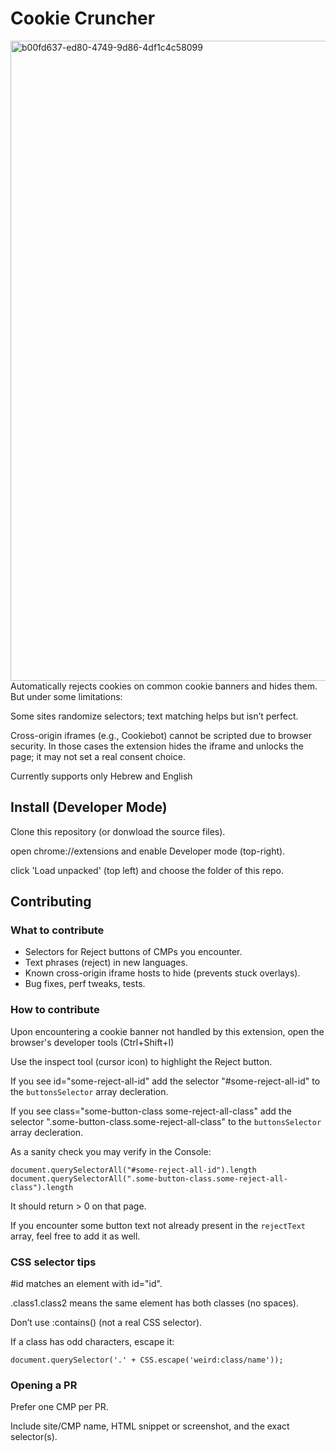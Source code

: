 # Cookie Cruncher
<img width="1536" height="1024" alt="b00fd637-ed80-4749-9d86-4df1c4c58099" src="https://github.com/user-attachments/assets/d85edac6-ea15-4b26-97db-cf48f6290e20" />
Automatically rejects cookies on common cookie banners and hides them. But under some limitations:

Some sites randomize selectors; text matching helps but isn’t perfect.

Cross-origin iframes (e.g., Cookiebot) cannot be scripted due to browser security. In those cases the extension hides the iframe and unlocks the page; it may not set a real consent choice.

Currently supports only Hebrew and English

## Install (Developer Mode)
Clone this repository (or donwload the source files).

open chrome://extensions and enable Developer mode (top-right).

click 'Load unpacked' (top left) and choose the folder of this repo.


## Contributing

### What to contribute
- Selectors for Reject buttons of CMPs you encounter.
- Text phrases (reject) in new languages.
- Known cross-origin iframe hosts to hide (prevents stuck overlays).
- Bug fixes, perf tweaks, tests.

### How to contribute
Upon encountering a cookie banner not handled by this extension, open the browser's developer tools (Ctrl+Shift+I)

Use the inspect tool (cursor icon) to highlight the Reject button.

If you see id="some-reject-all-id" add the selector "#some-reject-all-id" to the ```buttonsSelector``` array decleration.

If you see class="some-button-class some-reject-all-class" add the selector ".some-button-class.some-reject-all-class"  to the ```buttonsSelector``` array decleration.

As a sanity check you may verify in the Console:
```Javescript
document.querySelectorAll("#some-reject-all-id").length
document.querySelectorAll(".some-button-class.some-reject-all-class").length
```
It should return > 0 on that page.

If you encounter some button text not already present in the ```rejectText``` array, feel free to add it as well.

### CSS selector tips

#id matches an element with id="id".

.class1.class2 means the same element has both classes (no spaces).

Don’t use :contains() (not a real CSS selector).

If a class has odd characters, escape it:

```
document.querySelector('.' + CSS.escape('weird:class/name'));
```

### Opening a PR
Prefer one CMP per PR.

Include site/CMP name, HTML snippet or screenshot, and the exact selector(s).
